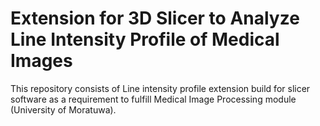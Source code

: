 # Extension for 3D Slicer to Analyze Line Intensity Profile of Medical Images
This repository consists of Line intensity profile extension build for slicer software as a requirement to fulfill Medical Image Processing module (University of Moratuwa).
